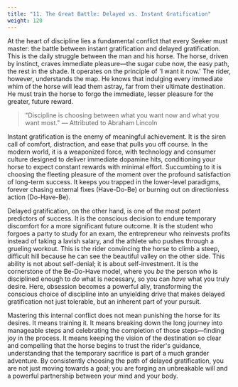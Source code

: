 ```yaml
---
title: "11. The Great Battle: Delayed vs. Instant Gratification"
weight: 120
---
```


At the heart of discipline lies a fundamental conflict that every Seeker must master: the battle between instant gratification and delayed gratification. This is the daily struggle between the man and his horse. The horse, driven by instinct, craves immediate pleasure—the sugar cube now, the easy path, the rest in the shade. It operates on the principle of 'I want it now.' The rider, however, understands the map. He knows that indulging every immediate whim of the horse will lead them astray, far from their ultimate destination. He must train the horse to forgo the immediate, lesser pleasure for the greater, future reward.

> "Discipline is choosing between what you want now and what you want most."
— Attributed to Abraham Lincoln

Instant gratification is the enemy of meaningful achievement. It is the siren call of comfort, distraction, and ease that pulls you off course. In the modern world, it is a weaponized force, with technology and consumer culture designed to deliver immediate dopamine hits, conditioning your horse to expect constant rewards with minimal effort. Succumbing to it is choosing the fleeting pleasure of the moment over the profound satisfaction of long-term success. It keeps you trapped in the lower-level paradigms, forever chasing external fixes (Have-Do-Be) or burning out on directionless action (Do-Have-Be).

Delayed gratification, on the other hand, is one of the most potent predictors of success. It is the conscious decision to endure temporary discomfort for a more significant future outcome. It is the student who forgoes a party to study for an exam, the entrepreneur who reinvests profits instead of taking a lavish salary, and the athlete who pushes through a grueling workout. This is the rider convincing the horse to climb a steep, difficult hill because he can see the beautiful valley on the other side. This ability is not about self-denial; it is about self-investment. It is the cornerstone of the Be-Do-Have model, where you *be* the person who is disciplined enough to *do* what is necessary, so you can *have* what you truly desire. Here, obsession becomes a powerful ally, transforming the conscious choice of discipline into an unyielding drive that makes delayed gratification not just tolerable, but an inherent part of your pursuit.

Mastering this internal conflict does not mean punishing the horse for its desires. It means training it. It means breaking down the long journey into manageable steps and celebrating the completion of those steps—finding joy in the process. It means keeping the vision of the destination so clear and compelling that the horse begins to trust the rider's guidance, understanding that the temporary sacrifice is part of a much grander adventure. By consistently choosing the path of delayed gratification, you are not just moving towards a goal; you are forging an unbreakable will and a powerful partnership between your mind and your body.